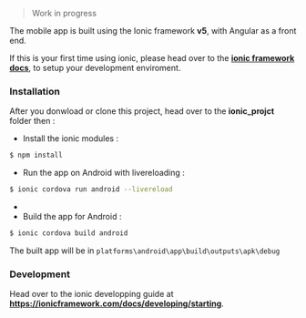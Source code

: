 > Work in progress

The mobile app is built using the Ionic framework **v5**, with Angular as a front end.

If this is your first time using ionic, please head over to the [**ionic framework docs**](https://ionicframework.com/docs), to setup your development enviroment.

### Installation
After you donwload or clone this project, head over to the **ionic_projct** folder then :

* Install the ionic modules :
```sh
$ npm install
```
* Run the app on Android with livereloading :
```sh
$ ionic cordova run android --livereload
```
*
* Build the app for Android :
```sh
$ ionic cordova build android
```
The built app will be in ``platforms\android\app\build\outputs\apk\debug``

### Development
Head over to the ionic developping guide at **https://ionicframework.com/docs/developing/starting**.
